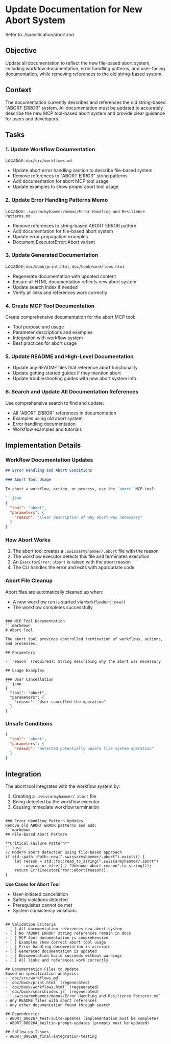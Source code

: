 # Update Documentation for New Abort System

Refer to ./specification/abort.md

## Objective
Update all documentation to reflect the new file-based abort system, including workflow documentation, error handling patterns, and user-facing documentation, while removing references to the old string-based system.

## Context
The documentation currently describes and references the old string-based "ABORT ERROR" system. All documentation must be updated to accurately describe the new MCP tool-based abort system and provide clear guidance for users and developers.

## Tasks

### 1. Update Workflow Documentation
Location: `doc/src/workflows.md`
- Update abort error handling section to describe file-based system
- Remove references to "ABORT ERROR" string patterns
- Add documentation for abort MCP tool usage
- Update examples to show proper abort tool usage

### 2. Update Error Handling Patterns Memo
Location: `.swissarmyhammer/memos/Error Handling and Resilience Patterns.md`
- Remove references to string-based ABORT ERROR pattern
- Add documentation for file-based abort system
- Update error propagation examples
- Document ExecutorError::Abort variant

### 3. Update Generated Documentation
Location: `doc/book/print.html`, `doc/book/workflows.html`
- Regenerate documentation with updated content
- Ensure all HTML documentation reflects new abort system
- Update search index if needed
- Verify all links and references work correctly

### 4. Create MCP Tool Documentation
Create comprehensive documentation for the abort MCP tool:
- Tool purpose and usage
- Parameter descriptions and examples
- Integration with workflow system
- Best practices for abort usage

### 5. Update README and High-Level Documentation
- Update any README files that reference abort functionality
- Update getting started guides if they mention abort
- Update troubleshooting guides with new abort system info

### 6. Search and Update All Documentation References
Use comprehensive search to find and update:
- All "ABORT ERROR" references in documentation
- Examples using old abort system
- Error handling documentation
- Workflow examples and tutorials

## Implementation Details

### Workflow Documentation Updates
```markdown
## Error Handling and Abort Conditions

### Abort Tool Usage

To abort a workflow, action, or process, use the `abort` MCP tool:

```json
{
  "tool": "abort",
  "parameters": {
    "reason": "Clear description of why abort was necessary"
  }
}
```

### How Abort Works

1. The abort tool creates a `.swissarmyhammer/.abort` file with the reason
2. The workflow executor detects this file and terminates execution
3. An `ExecutorError::Abort` is raised with the abort reason
4. The CLI handles the error and exits with appropriate code

### Abort File Cleanup

Abort files are automatically cleaned up when:
- A new workflow run is started via `WorkflowRun::new()`
- The workflow completes successfully
```

### MCP Tool Documentation
```markdown
# Abort Tool

The abort tool provides controlled termination of workflows, actions, and processes.

## Parameters

- `reason` (required): String describing why the abort was necessary

## Usage Examples

### User Cancellation
```json
{
  "tool": "abort",
  "parameters": {
    "reason": "User cancelled the operation"
  }
}
```

### Unsafe Conditions
```json
{
  "tool": "abort", 
  "parameters": {
    "reason": "Detected potentially unsafe file system operation"
  }
}
```

## Integration

The abort tool integrates with the workflow system by:
1. Creating a `.swissarmyhammer/.abort` file
2. Being detected by the workflow executor
3. Causing immediate workflow termination
```

### Error Handling Pattern Updates
Remove old ABORT ERROR patterns and add:
```markdown
## File-Based Abort Pattern

**Critical Failure Pattern**
```rust
// Modern abort detection using file-based approach
if std::path::Path::new(".swissarmyhammer/.abort").exists() {
    let reason = std::fs::read_to_string(".swissarmyhammer/.abort")
        .unwrap_or_else(|_| "Unknown abort reason".to_string());
    return Err(ExecutorError::Abort(reason));
}
```

**Use Cases for Abort Tool**
- User-initiated cancellation
- Safety violations detected
- Prerequisites cannot be met
- System consistency violations
```

## Validation Criteria
- [ ] All documentation references new abort system
- [ ] No "ABORT ERROR" string references remain in docs
- [ ] MCP tool documentation is comprehensive
- [ ] Examples show correct abort tool usage
- [ ] Error handling documentation is accurate
- [ ] Generated documentation is updated
- [ ] Documentation build succeeds without warnings
- [ ] All links and references work correctly

## Documentation Files to Update
Based on specification analysis:
- `doc/src/workflows.md`
- `doc/book/print.html` (regenerated)
- `doc/book/workflows.html` (regenerated)
- `doc/book/searchindex.js` (regenerated)
- `.swissarmyhammer/memos/Error Handling and Resilience Patterns.md`
- Any README files with abort references
- Any other documentation found through search

## Dependencies
- ABORT_000267_test-suite-updates (implementation must be complete)
- ABORT_000264_builtin-prompt-updates (prompts must be updated)

## Follow-up Issues
- ABORT_000269_final-integration-testing